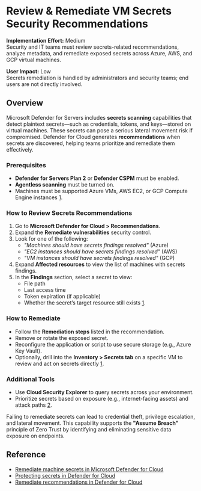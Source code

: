 # Review & Remediate VM Secrets Security Recommendations

**Implementation Effort:** Medium  
Security and IT teams must review secrets-related recommendations, analyze metadata, and remediate exposed secrets across Azure, AWS, and GCP virtual machines.

**User Impact:** Low  
Secrets remediation is handled by administrators and security teams; end users are not directly involved.

## Overview

Microsoft Defender for Servers includes **secrets scanning** capabilities that detect plaintext secrets—such as credentials, tokens, and keys—stored on virtual machines. These secrets can pose a serious lateral movement risk if compromised. Defender for Cloud generates **recommendations** when secrets are discovered, helping teams prioritize and remediate them effectively.

### Prerequisites

- **Defender for Servers Plan 2** or **Defender CSPM** must be enabled.
- **Agentless scanning** must be turned on.
- Machines must be supported Azure VMs, AWS EC2, or GCP Compute Engine instances [1](https://learn.microsoft.com/en-us/azure/defender-for-cloud/remediate-server-secrets).

### How to Review Secrets Recommendations

1. Go to **Microsoft Defender for Cloud > Recommendations**.
2. Expand the **Remediate vulnerabilities** security control.
3. Look for one of the following:
   - *"Machines should have secrets findings resolved"* (Azure)
   - *"EC2 instances should have secrets findings resolved"* (AWS)
   - *"VM instances should have secrets findings resolved"* (GCP)
4. Expand **Affected resources** to view the list of machines with secrets findings.
5. In the **Findings** section, select a secret to view:
   - File path
   - Last access time
   - Token expiration (if applicable)
   - Whether the secret’s target resource still exists [1](https://learn.microsoft.com/en-us/azure/defender-for-cloud/remediate-server-secrets).

### How to Remediate

- Follow the **Remediation steps** listed in the recommendation.
- Remove or rotate the exposed secret.
- Reconfigure the application or script to use secure storage (e.g., Azure Key Vault).
- Optionally, drill into the **Inventory > Secrets tab** on a specific VM to review and act on secrets directly [1](https://learn.microsoft.com/en-us/azure/defender-for-cloud/remediate-server-secrets).

### Additional Tools

- Use **Cloud Security Explorer** to query secrets across your environment.
- Prioritize secrets based on exposure (e.g., internet-facing assets) and attack paths [2](https://learn.microsoft.com/en-us/azure/defender-for-cloud/secrets-scanning).

Failing to remediate secrets can lead to credential theft, privilege escalation, and lateral movement. This capability supports the **"Assume Breach"** principle of Zero Trust by identifying and eliminating sensitive data exposure on endpoints.

## Reference

- [Remediate machine secrets in Microsoft Defender for Cloud](https://learn.microsoft.com/en-us/azure/defender-for-cloud/remediate-server-secrets)  
- [Protecting secrets in Defender for Cloud](https://learn.microsoft.com/en-us/azure/defender-for-cloud/secrets-scanning)  
- [Remediate recommendations in Defender for Cloud](https://learn.microsoft.com/en-us/azure/defender-for-cloud/implement-security-recommendations)
